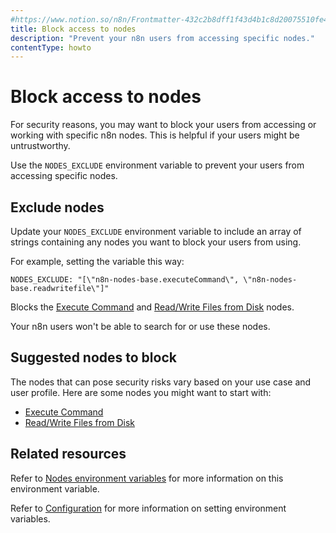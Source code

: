 ```yaml
---
#https://www.notion.so/n8n/Frontmatter-432c2b8dff1f43d4b1c8d20075510fe4
title: Block access to nodes
description: "Prevent your n8n users from accessing specific nodes."
contentType: howto
---
```


# Block access to nodes

For security reasons, you may want to block your users from accessing or working with specific n8n nodes. This is helpful if your users might be untrustworthy.

Use the `NODES_EXCLUDE` environment variable to prevent your users from accessing specific nodes.

## Exclude nodes

Update your `NODES_EXCLUDE` environment variable to include an array of strings containing any nodes you want to block your users from using.

For example, setting the variable this way:

```
NODES_EXCLUDE: "[\"n8n-nodes-base.executeCommand\", \"n8n-nodes-base.readwritefile\"]"
```

Blocks the [Execute Command](/integrations/builtin/core-nodes/n8n-nodes-base.executecommand/) and [Read/Write Files from Disk](/integrations/builtin/core-nodes/n8n-nodes-base.readwritefile/) nodes.

Your n8n users won't be able to search for or use these nodes.

## Suggested nodes to block

The nodes that can pose security risks vary based on your use case and user profile. Here are some nodes you might want to start with:

* [Execute Command](/integrations/builtin/core-nodes/n8n-nodes-base.executecommand/)
* [Read/Write Files from Disk](/integrations/builtin/core-nodes/n8n-nodes-base.readwritefile/)

## Related resources

Refer to [Nodes environment variables](/hosting/configuration/environment-variables/nodes/) for more information on this environment variable.

Refer to [Configuration](/hosting/configuration/configuration-methods/) for more information on setting environment variables.
